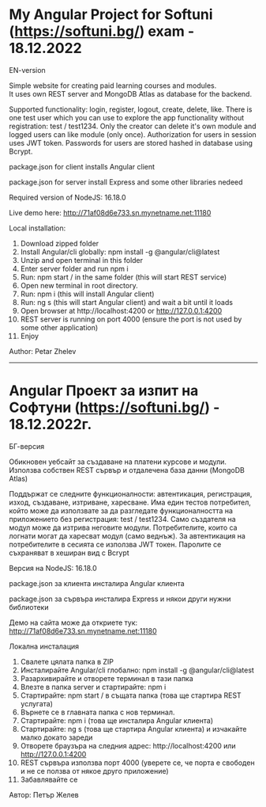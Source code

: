 # My Angular Project for Softuni (https://softuni.bg/) exam - 18.12.2022

EN-version

Simple website for creating paid learning courses and modules.  
It uses own REST server and MongoDB Atlas as database for the backend.

Supported functionality: login, register, logout, create, delete, like. There is one test user which you can use to explore the app functionality
without registration: test / test1234. Only the creator can delete it's own module and logged users can like module (only once).
Authorization for users in session uses JWT token. Passwords for users are stored hashed in database using Bcrypt.

package.json for client installs Angular client

package.json for server install Express and some other libraries nedeed

Required version of NodeJS: 16.18.0

Live demo here: http://71af08d6e733.sn.mynetname.net:11180

Local installation:

1. Download zipped folder
2. Install Angular/cli globally: npm install -g @angular/cli@latest
3. Unzip and open terminal in this folder
4. Enter server folder and run npm i
5. Run: npm start / in the same folder (this will start REST service)
6. Open new terminal in root directory.
7. Run: npm i (this will install Angular client)
8. Run: ng s (this will start Angular client) and wait a bit until it loads
9. Open browser at http://localhost:4200 or http://127.0.0.1:4200
10. REST server is running on port 4000 (ensure the port is not used by some other application)
11. Enjoy

Author: Petar Zhelev

---

# Angular Проект за изпит на Софтуни (https://softuni.bg/) - 18.12.2022г.

БГ-версия

Обикновен уебсайт за създаване на платени курсове и модули.
Използва собствен REST сървър и отдалечена база данни (MongoDB Atlas)

Поддържат се следните функционалности: автентикация, регистрация, изход, създаване, изтриване, харесване. Има един тестов потребител,
който може да използвате за да разгледате функционалността на приложението без регистрация: test / test1234. Само създателя на модул може да изтрива неговите модули.
Потребителите, които са логнати могат да харесват модул (само веднъж).
За автентикация на потребителите в сесията се използва JWT токен. Паролите се съхраняват в хеширан вид с Bcrypt

Версия на NodeJS: 16.18.0

package.json за клиента инсталира Angular клиента

package.json за сървъра инсталира Express и някои други нужни библиотеки

Демо на сайта може да откриете тук: http://71af08d6e733.sn.mynetname.net:11180

Локална инсталация

1. Свалете цялата папка в ZIP
2. Инсталирайте Angular/cli глобално: npm install -g @angular/cli@latest
3. Разархивирайте и отворете терминал в тази папка
4. Влезте в папка server и стартирайте: npm i
5. Стартирайте: npm start / в същата папка (това ще стартира REST услугата)
6. Върнете се в главната папка с нов терминал.
7. Стартирайте: npm i (това ще инсталира Angular клиента)
8. Стартирайте: ng s (това ще стартира Angular клиента) и изчакайте малко докато зареди
9. Отворете браузъра на следния адрес: http://localhost:4200 или http://127.0.0.1:4200
10. REST сървъра използва порт 4000 (уверете се, че порта е свободен и не се ползва от някое друго приложение)
11. Забавлявайте се

Автор: Петър Желев
